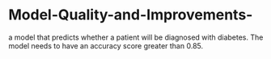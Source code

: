 # Model-Quality-and-Improvements-
 a model that predicts whether a patient will be diagnosed with diabetes. The model needs to have an accuracy score greater than 0.85.
